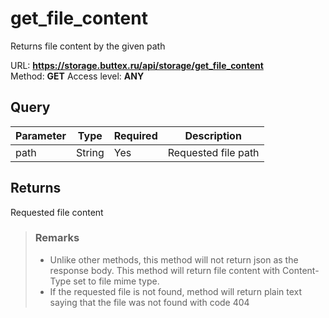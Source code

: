# get_file_content
Returns file content by the given path

URL: **https://storage.buttex.ru/api/storage/get_file_content** \
Method: **GET**
Access level: **ANY**

## Query
| Parameter | Type   | Required | Description         |
|-----------|--------|----------|---------------------|
| path      | String | Yes      | Requested file path |

## Returns
Requested file content

> ### Remarks
> - Unlike other methods, this method will not return json as the response body.
> This method will return file content with Content-Type set to file mime type.
> - If the requested file is not found, method will return plain text saying that
> the file was not found with code 404